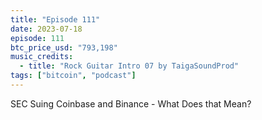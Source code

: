 ```yaml
---
title: "Episode 111"
date: 2023-07-18
episode: 111
btc_price_usd: "793,198"
music_credits:
  - title: "Rock Guitar Intro 07 by TaigaSoundProd"
tags: ["bitcoin", "podcast"]
---
```


SEC Suing Coinbase and Binance - What Does that Mean?